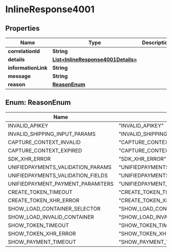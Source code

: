 
# InlineResponse4001

## Properties
Name | Type | Description | Notes
------------ | ------------- | ------------- | -------------
**correlationId** | **String** |  |  [optional]
**details** | [**List&lt;InlineResponse4001Details&gt;**](InlineResponse4001Details.md) |  |  [optional]
**informationLink** | **String** |  |  [optional]
**message** | **String** |  | 
**reason** | [**ReasonEnum**](#ReasonEnum) |  | 


<a name="ReasonEnum"></a>
## Enum: ReasonEnum
Name | Value
---- | -----
INVALID_APIKEY | &quot;INVALID_APIKEY&quot;
INVALID_SHIPPING_INPUT_PARAMS | &quot;INVALID_SHIPPING_INPUT_PARAMS&quot;
CAPTURE_CONTEXT_INVALID | &quot;CAPTURE_CONTEXT_INVALID&quot;
CAPTURE_CONTEXT_EXPIRED | &quot;CAPTURE_CONTEXT_EXPIRED&quot;
SDK_XHR_ERROR | &quot;SDK_XHR_ERROR&quot;
UNIFIEDPAYMENTS_VALIDATION_PARAMS | &quot;UNIFIEDPAYMENTS_VALIDATION_PARAMS&quot;
UNIFIEDPAYMENTS_VALIDATION_FIELDS | &quot;UNIFIEDPAYMENTS_VALIDATION_FIELDS&quot;
UNIFIEDPAYMENT_PAYMENT_PARAMITERS | &quot;UNIFIEDPAYMENT_PAYMENT_PARAMITERS&quot;
CREATE_TOKEN_TIMEOUT | &quot;CREATE_TOKEN_TIMEOUT&quot;
CREATE_TOKEN_XHR_ERROR | &quot;CREATE_TOKEN_XHR_ERROR&quot;
SHOW_LOAD_CONTAINER_SELECTOR | &quot;SHOW_LOAD_CONTAINER_SELECTOR&quot;
SHOW_LOAD_INVALID_CONTAINER | &quot;SHOW_LOAD_INVALID_CONTAINER&quot;
SHOW_TOKEN_TIMEOUT | &quot;SHOW_TOKEN_TIMEOUT&quot;
SHOW_TOKEN_XHR_ERROR | &quot;SHOW_TOKEN_XHR_ERROR&quot;
SHOW_PAYMENT_TIMEOUT | &quot;SHOW_PAYMENT_TIMEOUT&quot;



